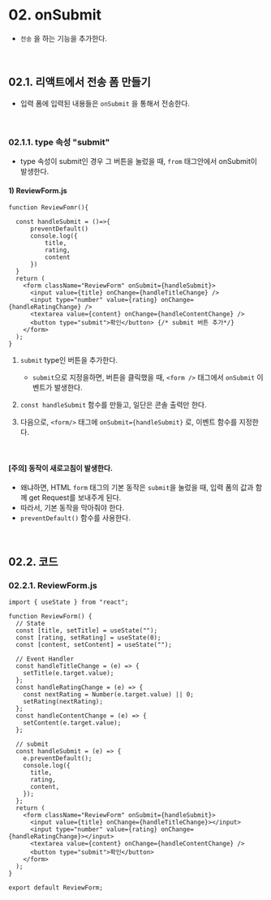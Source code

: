# 02. onSubmit

- `전송` 을 하는 기능을 추가한다.

<br/>

## 02.1. 리액트에서 전송 폼 만들기

- 입력 폼에 입력된 내용들은 `onSubmit` 을 통해서 전송한다.

<br/>

### 02.1.1. type 속성 "submit"

- type 속성이 submit인 경우 그 버튼을 눌렀을 때, `from` 태그안에서 onSubmit이 발생한다.

#### 1) ReviewForm.js 

```react
function ReviewFomr(){
   
  const handleSubmit = ()=>{
      preventDefault()
      console.log({
          title,
          rating,
          content
      })
  }
  return (
    <form className="ReviewForm" onSubmit={handleSubmit}>
      <input value={title} onChange={handleTitleChange} />
      <input type="number" value={rating} onChange={handleRatingChange} />
      <textarea value={content} onChange={handleContentChange} />
      <button type="submit">확인</button> {/* submit 버튼 추가*/}
    </form>
  );
}
```

1. `submit` type인 버튼을 추가한다. 

   - `submit`으로 지정을하면, 버튼을 클릭했을 때, `<form />` 태그에서 `onSubmit` 이벤트가 발생한다.

2. `const handleSubmit` 함수를 만들고, 일단은 콘솔 출력만 한다. 
3. 다음으로, `<form/>` 태그에 `onSubmit={handleSubmit}` 로, 이벤트 함수를 지정한다. 

<br/>

#### [주의] 동작이 새로고침이 발생한다.

- 왜냐하면, HTML `form` 태그의 기본 동작은 `submit`을 눌렀을 때, 입력 폼의 값과 함께 get Request를 보내주게 된다. 
- 따라서, 기본 동작을 막아줘야 한다. 
- `preventDefault()` 함수를 사용한다. 

<br/>

## 02.2. 코드

### 02.2.1. ReviewForm.js

```react
import { useState } from "react";

function ReviewForm() {
  // State
  const [title, setTitle] = useState("");
  const [rating, setRating] = useState(0);
  const [content, setContent] = useState("");

  // Event Handler
  const handleTitleChange = (e) => {
    setTitle(e.target.value);
  };
  const handleRatingChange = (e) => {
    const nextRating = Number(e.target.value) || 0;
    setRating(nextRating);
  };
  const handleContentChange = (e) => {
    setContent(e.target.value);
  };

  // submit
  const handleSubmit = (e) => {
    e.preventDefault();
    console.log({
      title,
      rating,
      content,
    });
  };
  return (
    <form className="ReviewForm" onSubmit={handleSubmit}>
      <input value={title} onChange={handleTitleChange}></input>
      <input type="number" value={rating} onChange={handleRatingChange}></input>
      <textarea value={content} onChange={handleContentChange} />
      <button type="submit">확인</button>
    </form>
  );
}

export default ReviewForm;

```

